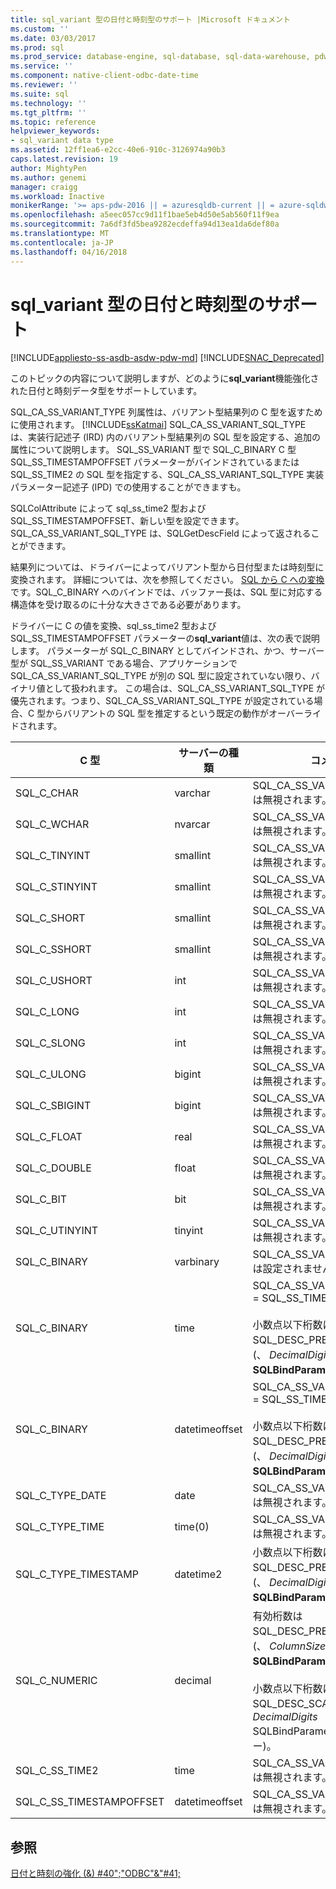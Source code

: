 ```yaml
---
title: sql_variant 型の日付と時刻型のサポート |Microsoft ドキュメント
ms.custom: ''
ms.date: 03/03/2017
ms.prod: sql
ms.prod_service: database-engine, sql-database, sql-data-warehouse, pdw
ms.service: ''
ms.component: native-client-odbc-date-time
ms.reviewer: ''
ms.suite: sql
ms.technology: ''
ms.tgt_pltfrm: ''
ms.topic: reference
helpviewer_keywords:
- sql_variant data type
ms.assetid: 12ff1ea6-e2cc-40e6-910c-3126974a90b3
caps.latest.revision: 19
author: MightyPen
ms.author: genemi
manager: craigg
ms.workload: Inactive
monikerRange: '>= aps-pdw-2016 || = azuresqldb-current || = azure-sqldw-latest || >= sql-server-2016 || = sqlallproducts-allversions'
ms.openlocfilehash: a5eec057cc9d11f1bae5eb4d50e5ab560f11f9ea
ms.sourcegitcommit: 7a6df3fd5bea9282ecdeffa94d13ea1da6def80a
ms.translationtype: MT
ms.contentlocale: ja-JP
ms.lasthandoff: 04/16/2018
---
```

# <a name="sqlvariant-support-for-date-and-time-types"></a>sql_variant 型の日付と時刻型のサポート
[!INCLUDE[appliesto-ss-asdb-asdw-pdw-md](../../includes/appliesto-ss-asdb-asdw-pdw-md.md)]
[!INCLUDE[SNAC_Deprecated](../../includes/snac-deprecated.md)]

  このトピックの内容について説明しますが、どのように**sql_variant**機能強化された日付と時刻データ型をサポートしています。  
  
 SQL_CA_SS_VARIANT_TYPE 列属性は、バリアント型結果列の C 型を返すために使用されます。 [!INCLUDE[ssKatmai](../../includes/sskatmai-md.md)] SQL_CA_SS_VARIANT_SQL_TYPE は、実装行記述子 (IRD) 内のバリアント型結果列の SQL 型を設定する、追加の属性について説明します。 SQL_SS_VARIANT 型で SQL_C_BINARY C 型 SQL_SS_TIMESTAMPOFFSET パラメーターがバインドされているまたは SQL_SS_TIME2 の SQL 型を指定する、SQL_CA_SS_VARIANT_SQL_TYPE 実装パラメーター記述子 (IPD) での使用することができますも。  
  
 SQLColAttribute によって sql_ss_time2 型および SQL_SS_TIMESTAMPOFFSET、新しい型を設定できます。 SQL_CA_SS_VARIANT_SQL_TYPE は、SQLGetDescField によって返されることができます。  
  
 結果列については、ドライバーによってバリアント型から日付型または時刻型に変換されます。 詳細については、次を参照してください。 [SQL から C への変換](../../relational-databases/native-client-odbc-date-time/datetime-data-type-conversions-from-sql-to-c.md)です。SQL_C_BINARY へのバインドでは、バッファー長は、SQL 型に対応する構造体を受け取るのに十分な大きさである必要があります。  
  
 ドライバーに C の値を変換、sql_ss_time2 型および SQL_SS_TIMESTAMPOFFSET パラメーターの**sql_variant**値は、次の表で説明します。 パラメーターが SQL_C_BINARY としてバインドされ、かつ、サーバー型が SQL_SS_VARIANT である場合、アプリケーションで SQL_CA_SS_VARIANT_SQL_TYPE が別の SQL 型に設定されていない限り、バイナリ値として扱われます。 この場合は、SQL_CA_SS_VARIANT_SQL_TYPE が優先されます。つまり、SQL_CA_SS_VARIANT_SQL_TYPE が設定されている場合、C 型からバリアントの SQL 型を推定するという既定の動作がオーバーライドされます。  
  
|C 型|サーバーの種類|コメント|  
|------------|-----------------|--------------|  
|SQL_C_CHAR|varchar|SQL_CA_SS_VARIANT_SQL_TYPE は無視されます。|  
|SQL_C_WCHAR|nvarcar|SQL_CA_SS_VARIANT_SQL_TYPE は無視されます。|  
|SQL_C_TINYINT|smallint|SQL_CA_SS_VARIANT_SQL_TYPE は無視されます。|  
|SQL_C_STINYINT|smallint|SQL_CA_SS_VARIANT_SQL_TYPE は無視されます。|  
|SQL_C_SHORT|smallint|SQL_CA_SS_VARIANT_SQL_TYPE は無視されます。|  
|SQL_C_SSHORT|smallint|SQL_CA_SS_VARIANT_SQL_TYPE は無視されます。|  
|SQL_C_USHORT|int|SQL_CA_SS_VARIANT_SQL_TYPE は無視されます。|  
|SQL_C_LONG|int|SQL_CA_SS_VARIANT_SQL_TYPE は無視されます。|  
|SQL_C_SLONG|int|SQL_CA_SS_VARIANT_SQL_TYPE は無視されます。|  
|SQL_C_ULONG|bigint|SQL_CA_SS_VARIANT_SQL_TYPE は無視されます。|  
|SQL_C_SBIGINT|bigint|SQL_CA_SS_VARIANT_SQL_TYPE は無視されます。|  
|SQL_C_FLOAT|real|SQL_CA_SS_VARIANT_SQL_TYPE は無視されます。|  
|SQL_C_DOUBLE|float|SQL_CA_SS_VARIANT_SQL_TYPE は無視されます。|  
|SQL_C_BIT|bit|SQL_CA_SS_VARIANT_SQL_TYPE は無視されます。|  
|SQL_C_UTINYINT|tinyint|SQL_CA_SS_VARIANT_SQL_TYPE は無視されます。|  
|SQL_C_BINARY|varbinary|SQL_CA_SS_VARIANT_SQL_TYPE は設定されません。|  
|SQL_C_BINARY|time|SQL_CA_SS_VARIANT_SQL_TYPE = SQL_SS_TIME2<br /><br /> 小数点以下桁数は SQL_DESC_PRECISION に設定 (、 *DecimalDigits*のパラメーター **SQLBindParameter**)。|  
|SQL_C_BINARY|datetimeoffset|SQL_CA_SS_VARIANT_SQL_TYPE = SQL_SS_TIMESTAMPOFFSET<br /><br /> 小数点以下桁数は SQL_DESC_PRECISION に設定 (、 *DecimalDigits*のパラメーター **SQLBindParameter**)。|  
|SQL_C_TYPE_DATE|date|SQL_CA_SS_VARIANT_SQL_TYPE は無視されます。|  
|SQL_C_TYPE_TIME|time(0)|SQL_CA_SS_VARIANT_SQL_TYPE は無視されます。|  
|SQL_C_TYPE_TIMESTAMP|datetime2|小数点以下桁数は SQL_DESC_PRECISION に設定 (、 *DecimalDigits*のパラメーター **SQLBindParameter**)。|  
|SQL_C_NUMERIC|decimal|有効桁数は SQL_DESC_PRECISION に設定 (、 *ColumnSize*のパラメーター **SQLBindParameter**)。<br /><br /> 小数点以下桁数は SQL_DESC_SCALE に設定 (、 *DecimalDigits* SQLBindParameter のパラメーター)。|  
|SQL_C_SS_TIME2|time|SQL_CA_SS_VARIANT_SQL_TYPE は無視されます。|  
|SQL_C_SS_TIMESTAMPOFFSET|datetimeoffset|SQL_CA_SS_VARIANT_SQL_TYPE は無視されます。|  
  
## <a name="see-also"></a>参照  
 [日付と時刻の強化 (&) #40";"ODBC"&"#41;](../../relational-databases/native-client-odbc-date-time/date-and-time-improvements-odbc.md)  
  
  
